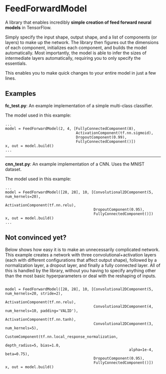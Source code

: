 # FeedForwardModel
A library that enables incredibly **simple creation of feed forward neural models** in TensorFlow.

Simply specify the input shape, output shape, and a list of components (or layers) to make up the network.
The library then figures out the dimensions of each component, initializes each component, and builds the model automatically.
Most importantly, the model is able to infer the sizes of intermediate layers automatically, requiring you to only specify the essentials.

This enables you to make quick changes to your entire model in just a few lines.

## Examples

**fc_test.py**: An example implementation of a simple multi-class classifier.

The model used in this example:
~~~~
...
model = FeedForwardModel(2, 4, [FullyConnectedComponent(8),
                                ActivationComponent(tf.nn.sigmoid),
                                DropoutComponent(0.99),
                                FullyConnectedComponent()])
x, out = model.build()
...
~~~~

---
**cnn_test.py**: An example implementation of a CNN. Uses the MNIST dataset.

The model used in this example:
~~~~
...
model = FeedForwardModel([28, 28], 10, [Convolutional2DComponent(5, num_kernels=20),
                                        ActivationComponent(tf.nn.relu),
                                        DropoutComponent(0.95),
                                        FullyConnectedComponent()])
x, out = model.build()
...
~~~~

## Not convinced yet?
Below shows how easy it is to make an unnecessarily complicated network. This example creates a network with three convolutional+activation layers (each with different configurations that affect output shape), followed by a normalization layer, a dropout layer, and finally a fully connected layer. All of this is handled by the library, without you having to specify anything other than the most basic hyperparameters or deal with the reshaping of inputs.
~~~~

model = FeedForwardModel([28, 28], 10, [Convolutional2DComponent(5, num_kernels=20, stride=2),
                                        ActivationComponent(tf.nn.relu),
                                        Convolutional2DComponent(4, num_kernels=10, padding='VALID'),
                                        ActivationComponent(tf.nn.tanh),
                                        Convolutional2DComponent(3, num_kernels=5),
                                        CustomComponent(tf.nn.local_response_normalization,
                                                        depth_radius=5, bias=1.0,
                                                        alpha=1e-4, beta=0.75),
                                        DropoutComponent(0.95),
                                        FullyConnectedComponent()])
x, out = model.build()
~~~~
